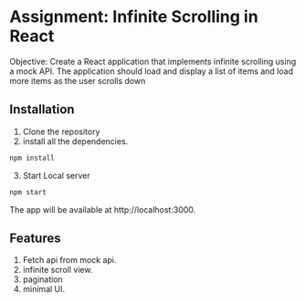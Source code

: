 # Assignment: Infinite Scrolling in React

Objective:
Create a React application that implements infinite scrolling using a mock API. The application should load and display a list of items and load more items as the user scrolls down

## Installation

1. Clone the repository
2. install all the dependencies.

```bash
npm install
```
3. Start Local server
```bash
npm start
```
The app will be available at http://localhost:3000.

## Features

1. Fetch api from mock api.
2. infinite scroll view.
3. pagination
4. minimal UI.
